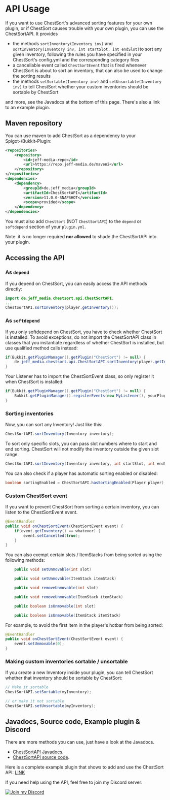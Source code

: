 # API Usage

If you want to use ChestSort's advanced sorting features for your own plugin, or if ChestSort causes trouble with your own plugin, you can use the ChestSortAPI. It provides
- the methods `sortInventory(Inventory inv)` and `sortInventory(Inventory inv, int startSlot, int endSlot)`to sort any given inventory, following the rules you have specified in your ChestSort's config.yml and the corresponding category files
- a cancellable event called `ChestSortEvent` that is fired whenever ChestSort is about to sort an inventory, that can also be used to change the sorting results
- the methods `setSortable(Inventory inv)` and `setUnsortable(Inventory inv)` to tell ChestSort whether your custom inventories should be sortable by ChestSort

and more, see the Javadocs at the bottom of this page. There's also a link to an example plugin.

## Maven repository
You can use maven to add ChestSort as a dependency to your Spigot-/Bukkit-Plugin:

```xml
<repositories>
	<repository>
		<id>jeff-media-repo</id>
		<url>https://repo.jeff-media.de/maven2</url>
	</repository>
</repositories>
<dependencies>
	<dependency>
		<groupId>de.jeff_media</groupId>
		<artifactId>ChestSortAPI</artifactId>
		<version>11.0.0-SNAPSHOT</version>
		<scope>provided</scope>
	</dependency>
</dependencies>
```

You must also add `ChestSort` (NOT `ChestSortAPI`) to the `depend` or `softdepend` section of your `plugin.yml`.

Note: it is no longer required **nor allowed** to shade the ChestSortAPI into your plugin.

## Accessing the API
### As `depend`
If you depend on ChestSort, you can easily access the API methods directly:

```java
import de.jeff_media.chestsort.api.ChestSortAPI;
...
ChestSortAPI.sortInventory(player.getInventory());
```

### As `softdepend`
If you only softdepend on ChestSort, you have to check whether ChestSort is installed. To avoid exceptions, do not import the ChestSortAPI class
in classes that you instantiate regardless of whether ChestSort is installed, but use qualified method calls instead:

```java
if(Bukkit.getPluginManager().getPlugin("ChestSort") != null) {
    de.jeff_media.chestsort.api.ChestSortAPI.sortInventory(player.getInventory());    
}
```

Your Listener has to import the ChestSortEvent class, so only register it when ChestSort is installed:
```java
if(Bukkit.getPluginManager().getPlugin("ChestSort") != null) {
    Bukkit.getPluginManager().registerEvents(new MyListener(), yourPlugin);    
}
```

### Sorting inventories

Now, you can sort any Inventory! Just like this:

```java
ChestSortAPI.sortInventory(Inventory inventory);
```

To sort only specific slots, you can pass slot numbers where to start and end sorting. ChestSort will not modify the inventory outside the given slot range.

```java
ChestSortAPI.sortInventory(Inventory inventory, int startSlot, int endSlot);
```

You can also check if a player has automatic sorting enabled or disabled:

```java
boolean sortingEnabled = ChestSortAPI.hasSortingEnabled(Player player);
```

### Custom ChestSort event

If you want to prevent ChestSort from sorting a certain inventory, you can listen to the ChestSortEvent event.

```java
@EventHandler
public void onChestSortEvent(ChestSortEvent event) {
	if(event.getInventory() == whatever) {
		event.setCancelled(true);
	}
}
```

You can also exempt certain slots / ItemStacks from being sorted using the following methods:

```java
    public void setUnmovable(int slot)

    public void setUnmovable(ItemStack itemStack)

    public void removeUnmovable(int slot)

    public void removeUnmovable(ItemStack itemStack)

    public boolean isUnmovable(int slot)

    public boolean isUnmovable(ItemStack itemStack)
```

For example, to avoid the first item in the player's hotbar from being sorted:

```java
@EventHandler
public void onChestSortEvent(ChestSortEvent event) {
	event.setUnmovable(0);
}
```

### Making custom inventories sortable / unsortable

If you create a new Inventory inside your plugin, you can tell ChestSort whether that inventory should be sortable by ChestSort:

```java
// Make it sortable
ChestSortAPI.setSortable(myInventory);

// or make it not sortable
ChestSortAPI.setUnsortable(myInventory);
```

## Javadocs, Source code, Example plugin & Discord
There are more methods you can use, just have a look at the Javadocs.
- [ChestSortAPI Javadocs](https://repo.jeff-media.de/javadocs/ChestSortAPI).
- [ChestSortAPI source code](https://github.com/JEFF-Media-GbR/Spigot-ChestSortAPI).

Here is a complete example plugin that shows to add and use the ChestSort API: [LINK](https://github.com/JEFF-Media-GbR/ChestSortAPIExample)

If you need help using the API, feel free to join my Discord server:

[![Join my Discord](https://api.jeff-media.de/img/discord1.png)](https://discord.jeff-media.de)